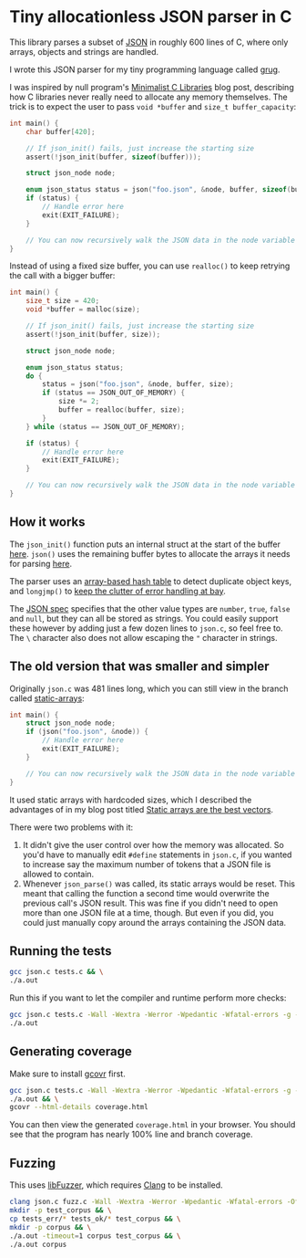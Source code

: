 # Tiny allocationless JSON parser in C

This library parses a subset of [JSON](https://en.wikipedia.org/wiki/JSON) in roughly 600 lines of C, where only arrays, objects and strings are handled.

I wrote this JSON parser for my tiny programming language called [grug](https://mynameistrez.github.io/2024/02/29/creating-the-perfect-modding-language.html).

I was inspired by null program's [Minimalist C Libraries](https://nullprogram.com/blog/2018/06/10/) blog post, describing how C libraries never really need to allocate any memory themselves. The trick is to expect the user to pass `void *buffer` and `size_t buffer_capacity`:

```c
int main() {
    char buffer[420];

    // If json_init() fails, just increase the starting size
    assert(!json_init(buffer, sizeof(buffer)));

    struct json_node node;

    enum json_status status = json("foo.json", &node, buffer, sizeof(buffer));
    if (status) {
        // Handle error here
        exit(EXIT_FAILURE);
    }

    // You can now recursively walk the JSON data in the node variable here
}
```

Instead of using a fixed size buffer, you can use `realloc()` to keep retrying the call with a bigger buffer:

```c
int main() {
    size_t size = 420;
    void *buffer = malloc(size);

    // If json_init() fails, just increase the starting size
    assert(!json_init(buffer, size));

    struct json_node node;

    enum json_status status;
    do {
        status = json("foo.json", &node, buffer, size);
        if (status == JSON_OUT_OF_MEMORY) {
            size *= 2;
            buffer = realloc(buffer, size);
        }
    } while (status == JSON_OUT_OF_MEMORY);

    if (status) {
        // Handle error here
        exit(EXIT_FAILURE);
    }

    // You can now recursively walk the JSON data in the node variable here
}
```

## How it works

The `json_init()` function puts an internal struct at the start of the buffer [here](https://github.com/MyNameIsTrez/tiny-allocationless-json-parser-in-c/blob/23b6f0d0565b72036a3dc2eca736c496968f40c9/json.c#L530-L536). `json()` uses the remaining buffer bytes to allocate the arrays it needs for parsing [here](https://github.com/MyNameIsTrez/tiny-allocationless-json-parser-in-c/blob/23b6f0d0565b72036a3dc2eca736c496968f40c9/json.c#L459).

The parser uses an [array-based hash table](https://mynameistrez.github.io/2024/06/19/array-based-hash-table-in-c.html) to detect duplicate object keys, and `longjmp()` to [keep the clutter of error handling at bay](https://mynameistrez.github.io/2024/03/21/setjmp-plus-longjmp-equals-goto-but-awesome.html).

The [JSON spec](https://www.json.org/json-en.html) specifies that the other value types are `number`, `true`, `false` and `null`, but they can all be stored as strings. You could easily support these however by adding just a few dozen lines to `json.c`, so feel free to. The `\` character also does not allow escaping the `"` character in strings.

## The old version that was smaller and simpler

Originally `json.c` was 481 lines long, which you can still view in the branch called [static-arrays](https://github.com/MyNameIsTrez/tiny-allocationless-json-parser-in-c/tree/static-arrays):

```c
int main() {
    struct json_node node;
    if (json("foo.json", &node)) {
        // Handle error here
        exit(EXIT_FAILURE);
    }

    // You can now recursively walk the JSON data in the node variable here
}
```

It used static arrays with hardcoded sizes, which I described the advantages of in my blog post titled [Static arrays are the best vectors](https://mynameistrez.github.io/2024/04/09/static-arrays-are-the-best-vectors.html).

There were two problems with it:
1. It didn't give the user control over how the memory was allocated. So you'd have to manually edit `#define` statements in `json.c`, if you wanted to increase say the maximum number of tokens that a JSON file is allowed to contain.
2. Whenever `json_parse()` was called, its static arrays would be reset. This meant that calling the function a second time would overwrite the previous call's JSON result. This was fine if you didn't need to open more than one JSON file at a time, though. But even if you did, you could just manually copy around the arrays containing the JSON data.

## Running the tests

```bash
gcc json.c tests.c && \
./a.out
```

Run this if you want to let the compiler and runtime perform more checks:

```bash
gcc json.c tests.c -Wall -Wextra -Werror -Wpedantic -Wfatal-errors -g -fsanitize=address,undefined && \
./a.out
```

## Generating coverage

Make sure to install [gcovr](https://gcovr.com/en/stable/installation.html) first.

```bash
gcc json.c tests.c -Wall -Wextra -Werror -Wpedantic -Wfatal-errors -g -fsanitize=address,undefined --coverage && \
./a.out && \
gcovr --html-details coverage.html
```

You can then view the generated `coverage.html` in your browser. You should see that the program has nearly 100% line and branch coverage.

## Fuzzing

This uses [libFuzzer](https://llvm.org/docs/LibFuzzer.html), which requires [Clang](https://en.wikipedia.org/wiki/Clang) to be installed.

```bash
clang json.c fuzz.c -Wall -Wextra -Werror -Wpedantic -Wfatal-errors -Ofast -march=native -g -fsanitize=address,undefined,fuzzer && \
mkdir -p test_corpus && \
cp tests_err/* tests_ok/* test_corpus && \
mkdir -p corpus && \
./a.out -timeout=1 corpus test_corpus && \
./a.out corpus
```
